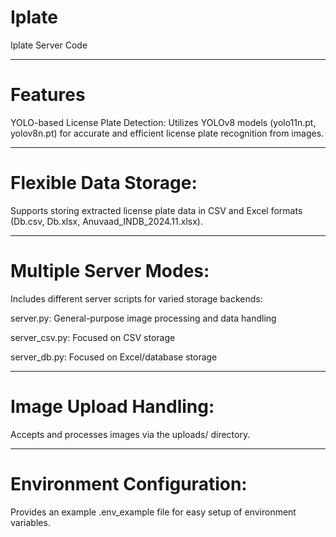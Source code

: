 # Iplate
Iplate Server Code

---
# Features
YOLO-based License Plate Detection:
Utilizes YOLOv8 models (yolo11n.pt, yolov8n.pt) for accurate and efficient license plate recognition from images.

---
# Flexible Data Storage:
Supports storing extracted license plate data in CSV and Excel formats (Db.csv, Db.xlsx, Anuvaad_INDB_2024.11.xlsx).

---
# Multiple Server Modes:
Includes different server scripts for varied storage backends:

server.py: General-purpose image processing and data handling

server_csv.py: Focused on CSV storage

server_db.py: Focused on Excel/database storage

---
# Image Upload Handling:
Accepts and processes images via the uploads/ directory.

---
# Environment Configuration:
Provides an example .env_example file for easy setup of environment variables.


